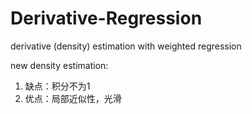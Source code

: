 # Derivative-Regression
derivative (density) estimation with weighted regression

new density estimation:
1. 缺点：积分不为1
2. 优点：局部近似性，光滑
